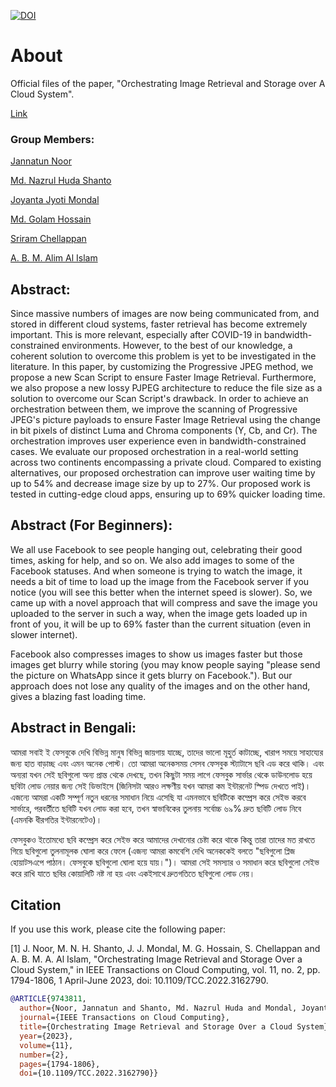 [![DOI](https://img.shields.io/badge/DOI-10.1109%2FTCC.2022.3162790-blue)](https://doi.org/10.1109/TCC.2022.3162790)

# About

Official files of the paper, "Orchestrating Image Retrieval and Storage over A Cloud System".

[Link](https://ieeexplore.ieee.org/abstract/document/9743811/)

### Group Members:
[Jannatun Noor](https://sites.google.com/site/jannatun0abigzero/)

[Md. Nazrul Huda Shanto](https://www.linkedin.com/in/nazrulhudashanto/)

[Joyanta Jyoti Mondal](https://lepotatoguy.github.io)

[Md. Golam Hossain](https://www.linkedin.com/in/mghossain)

[Sriram Chellappan](https://cse.usf.edu/~sriramc/)

[A. B. M. Alim Al Islam](https://sites.google.com/site/abmalimalislam/)

## Abstract:

Since massive numbers of images are now being communicated from, and stored in different cloud systems, faster retrieval has become extremely important. This is more relevant, especially after COVID-19 in bandwidth-constrained environments. However, to the best of our knowledge, a coherent solution to overcome this problem is yet to be investigated in the literature. In this paper, by customizing the Progressive JPEG method, we propose a new Scan Script to ensure Faster Image Retrieval. Furthermore, we also propose a new lossy PJPEG architecture to reduce the file size as a solution to overcome our Scan Script's drawback. In order to achieve an orchestration between them, we improve the scanning of Progressive JPEG's picture payloads to ensure Faster Image Retrieval using the change in bit pixels of distinct Luma and Chroma components (Y, Cb, and Cr). The orchestration improves user experience even in bandwidth-constrained cases. We evaluate our proposed orchestration in a real-world setting across two continents encompassing a private cloud. Compared to existing alternatives, our proposed orchestration can improve user waiting time by up to 54% and decrease image size by up to 27%. Our proposed work is tested in cutting-edge cloud apps, ensuring up to 69% quicker loading time.


## Abstract (For Beginners):

We all use Facebook to see people hanging out, celebrating their good times, asking for help, and so on. We also add images to some of the Facebook statuses. And when someone is trying to watch the image, it needs a bit of time to load up the image from the Facebook server if you notice (you will see this better when the internet speed is slower). So, we came up with a novel approach that will compress and save the image you uploaded to the server in such a way, when the image gets loaded up in front of you, it will be up to 69% faster than the current situation (even in slower internet).

Facebook also compresses images to show us images faster but those images get blurry while storing (you may know people saying "please send the picture on WhatsApp since it gets blurry on Facebook."). But our approach does not lose any quality of the images and on the other hand, gives a blazing fast loading time.

## Abstract in Bengali:

আমরা সবাই ই ফেসবুকে দেখি বিভিন্ন মানুষ বিভিন্ন জায়গায় যাচ্ছে, তাদের ভালো মূহুর্ত কাটাচ্ছে, খারাপ সময়ে সাহায্যের জন্য হাত বাড়াচ্ছ এবং এমন অনেক পোস্ট। তো আমরা অনেকসময় সেসব ফেসবুক স্ট্যাটাসে ছবি এড করে থাকি। এবং অন্যরা যখন সেই ছবিগুলো অন্য প্রান্ত থেকে দেখছে, তখন কিছুটা সময় লাগে ফেসবুক সার্ভার থেকে ডাউনলোড হয়ে ছবিটা লোড নেয়ার জন্য সেই ডিভাইসে (জিনিসটা আরও লক্ষণীয় যখন আমরা কম ইন্টারনেট স্পিড দেখতে পাই)। এজন্যে আমরা একটি সম্পূর্ণ নতুন ধরনের সমাধান নিয়ে এসেছি যা এমনভাবে ছবিটিকে কম্প্রেস করে সেইভ করবে সার্ভারে, পরবর্তীতে ছবিটি যখন লোড করা হবে, তখন স্বাভাবিকের তুলনায় সর্বোচ্চ ৬৯% দ্রুত ছবিটি লোড নিবে (এমনকি ধীরগতির ইন্টারনেটেও)। 

ফেসবুকও ইতোমধ্যে ছবি কম্প্রেস করে সেইভ করে আমাদের দেখানোর চেষ্টা করে থাকে কিন্তু তারা তাদের মত রাখতে গিয়ে ছবিগুলো তুলনামূলক ঘোলা করে ফেলে (এজন্য আমরা কমবেশি দেখি অনেককেই বলতে "ছবিগুলো প্লিজ হোয়াটসএপে পাঠান। ফেসবুকে ছবিগুলো ঘোলা হয়ে যায়।")। আমরা সেই সমস্যার ও সমাধান করে ছবিগুলো সেইভ করে রাখি যাতে ছবির কোয়ালিটি নষ্ট না হয় এবং একইসাথে দ্রুতগতিতে ছবিগুলো লোড নেয়। 

## Citation

If you use this work, please cite the following paper:

[1] J. Noor, M. N. H. Shanto, J. J. Mondal, M. G. Hossain, S. Chellappan and A. B. M. A. Al Islam, "Orchestrating Image Retrieval and Storage Over a Cloud System," in IEEE Transactions on Cloud Computing, vol. 11, no. 2, pp. 1794-1806, 1 April-June 2023, doi: 10.1109/TCC.2022.3162790. 

```bibtex
@ARTICLE{9743811,
  author={Noor, Jannatun and Shanto, Md. Nazrul Huda and Mondal, Joyanta Jyoti and Hossain, Md. Golam and Chellappan, Sriram and Al Islam, A. B. M. Alim},
  journal={IEEE Transactions on Cloud Computing}, 
  title={Orchestrating Image Retrieval and Storage Over a Cloud System}, 
  year={2023},
  volume={11},
  number={2},
  pages={1794-1806},
  doi={10.1109/TCC.2022.3162790}}

```
